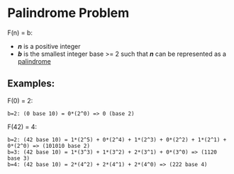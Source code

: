 # Palindrome Problem

F(n) = b:
* **_n_** is a positive integer 
* **_b_** is the smallest integer base >= 2 such that **_n_** can be represented as a [palindrome](http://en.wikipedia.org/wiki/Palindrome) 

## Examples:

F(0) = 2:	
```
b=2: (0 base 10) = 0*(2^0) => 0 (base 2)
```

F(42) = 4:	
```
b=2: (42 base 10) = 1*(2^5) + 0*(2^4) + 1*(2^3) + 0*(2^2) + 1*(2^1) + 0*(2^0) => (101010 base 2)
b=3: (42 base 10) = 1*(3^3) + 1*(3^2) + 2*(3^1) + 0*(3^0) => (1120 base 3)
b=4: (42 base 10) = 2*(4^2) + 2*(4^1) + 2*(4^0) => (222 base 4)
```